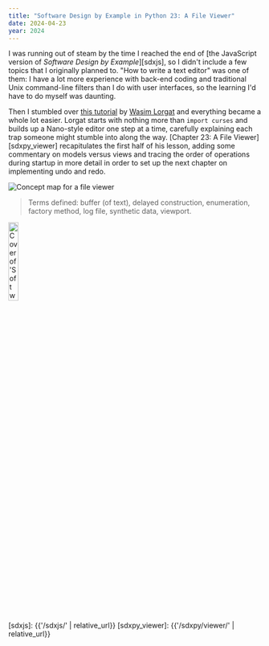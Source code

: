 ```yaml
---
title: "Software Design by Example in Python 23: A File Viewer"
date: 2024-04-23
year: 2024
---
```


I was running out of steam by the time I reached the end of
[the JavaScript version of *Software Design by Example*][sdxjs],
so I didn't include a few topics that I originally planned to.
"How to write a text editor" was one of them:
I have a lot more experience with back-end coding and traditional Unix command-line filters
than I do with user interfaces,
so the learning I'd have to do myself was daunting.

Then I stumbled over [this tutorial][lorgat_tutorial] by [Wasim Lorgat][lorgat]
and everything became a whole lot easier.
Lorgat starts with nothing more than `import curses`
and builds up a Nano-style editor one step at a time,
carefully explaining each trap someone might stumble into along the way.
[Chapter 23: A File Viewer][sdxpy_viewer] recapitulates the first half of his lesson,
adding some commentary on models versus views
and tracing the order of operations during startup in more detail
in order to set up the next chapter on implementing undo and redo.

<img class="centered" src="{{'/sdxpy/viewer/concept_map.svg' | relative_url}}" alt="Concept map for a file viewer"/>

> Terms defined: buffer (of text), delayed construction, enumeration, factory method, log file, synthetic data, viewport.

<a href="https://www.routledge.com/Software-Design-by-Example-A-Tool-Based-Introduction-with-Python/Wilson/p/book/9781032725215"><img src="{{'/sdxpy/sdxpy-cover.png' | relative_url}}" alt="Cover of 'Software Design by Example'" width="20%" class="centered">
</a>

[lorgat]: https://wasimlorgat.com/
[lorgat_tutorial]: https://wasimlorgat.com/posts/editor.html
[sdxjs]: {{'/sdxjs/' | relative_url}}
[sdxpy_viewer]: {{'/sdxpy/viewer/' | relative_url}}
